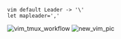 ```
vim default Leader -> '\'
let mapleader=','
```
![vim_tmux_workflow](https://user-images.githubusercontent.com/26835631/38773287-09b7bd24-4051-11e8-8940-e30aac9c75fd.png)
![new_vim_pic](https://user-images.githubusercontent.com/26835631/45950430-a0c6a380-bff7-11e8-8c9a-6dfff153640e.png)
